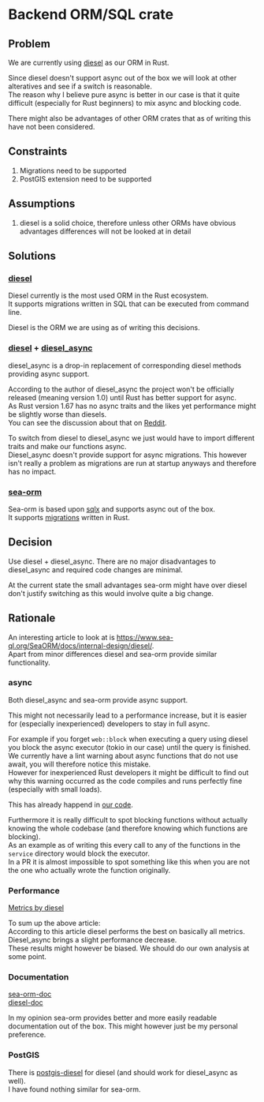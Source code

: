 # Backend ORM/SQL crate

## Problem

We are currently using [diesel](https://github.com/diesel-rs/diesel) as our ORM in Rust.

Since diesel doesn't support async out of the box we will look at other alteratives and see if a switch is reasonable.  
The reason why I believe pure async is better in our case is that it quite difficult (especially for Rust beginners) to mix async and blocking code.

There might also be advantages of other ORM crates that as of writing this have not been considered.

## Constraints

1. Migrations need to be supported
2. PostGIS extension need to be supported

## Assumptions

1. diesel is a solid choice, therefore unless other ORMs have obvious advantages differences will not be looked at in detail

## Solutions

### [diesel](https://github.com/diesel-rs/diesel)

Diesel currently is the most used ORM in the Rust ecosystem.  
It supports migrations written in SQL that can be executed from command line.

Diesel is the ORM we are using as of writing this decisions.

### [diesel](https://github.com/diesel-rs/diesel) + [diesel_async](https://github.com/weiznich/diesel_async)

diesel_async is a drop-in replacement of corresponding diesel methods providing async support.

According to the author of diesel_async the project won't be officially released (meaning version 1.0) until Rust has better support for async.  
As Rust version 1.67 has no async traits and the likes yet performance might be slightly worse than diesels.  
You can see the discussion about that on [Reddit](https://www.reddit.com/r/rust/comments/xpo2dd/initial_release_of_dieselasync/).

To switch from diesel to diesel_async we just would have to import different traits and make our functions async.  
Diesel_async doesn't provide support for async migrations. This however isn't really a problem as migrations are run at startup anyways and therefore has no impact.

### [sea-orm](https://github.com/SeaQL/sea-orm)

Sea-orm is based upon [sqlx](https://github.com/jmoiron/sqlx) and supports async out of the box.  
It supports [migrations](https://www.sea-ql.org/SeaORM/docs/migration/setting-up-migration/) written in Rust.

## Decision

Use diesel + diesel_async. There are no major disadvantages to diesel_async and required code changes are minimal.

At the current state the small advantages sea-orm might have over diesel don't justify switching as this would involve quite a big change.

## Rationale

An interesting article to look at is <https://www.sea-ql.org/SeaORM/docs/internal-design/diesel/>.  
Apart from minor differences diesel and sea-orm provide similar functionality.

### async

Both diesel_async and sea-orm provide async support.

This might not necessarily lead to a performance increase, but it is easier for (especially inexperienced) developers to stay in full async.

For example if you forget `web::block` when executing a query using diesel you block the async executor (tokio in our case) until the query is finished.  
We currently have a lint warning about async functions that do not use await, you will therefore notice this mistake.  
However for inexperienced Rust developers it might be difficult to find out why this warning occurred as the code compiles and runs perfectly fine (especially with small loads).

This has already happend in [our code](https://github.com/ElektraInitiative/PermaplanT/pull/68/commits/167466d2661f694d6fd55b19d6b750bcba6f6028).

Furthermore it is really difficult to spot blocking functions without actually knowing the whole codebase (and therefore knowing which functions are blocking).  
As an example as of writing this every call to any of the functions in the `service` directory would block the executor.  
In a PR it is almost impossible to spot something like this when you are not the one who actually wrote the function originally.

### Performance

[Metrics by diesel](https://github.com/diesel-rs/metrics/)

To sum up the above article:  
According to this article diesel performs the best on basically all metrics. Diesel_async brings a slight performance decrease.  
These results might however be biased. We should do our own analysis at some point.

### Documentation

[sea-orm-doc](https://www.sea-ql.org/SeaORM/docs/index/)  
[diesel-doc](https://diesel.rs/guides/)

In my opinion sea-orm provides better and more easily readable documentation out of the box. This might however just be my personal preference.

### PostGIS

There is [postgis-diesel](https://github.com/vitaly-m/postgis-diesel) for diesel (and should work for diesel_async as well).  
I have found nothing similar for sea-orm.
